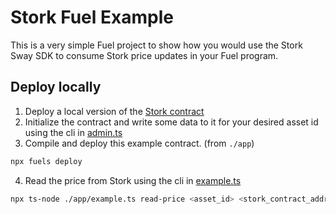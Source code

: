 # Stork Fuel Example

This is a very simple Fuel project to show how you would use the Stork Sway SDK to consume Stork price updates in your Fuel program.

## Deploy locally
1. Deploy a local version of the [Stork contract](../contracts/stork) 
2. Initialize the contract and write some data to it for your desired asset id using the cli in [admin.ts](../cli/admin.ts)
3. Compile and deploy this example contract.
(from `./app`)
```bash
npx fuels deploy
```
4. Read the price from Stork using the cli in [example.ts](./app/example.ts)
```bash
npx ts-node ./app/example.ts read-price <asset_id> <stork_contract_address>
```
